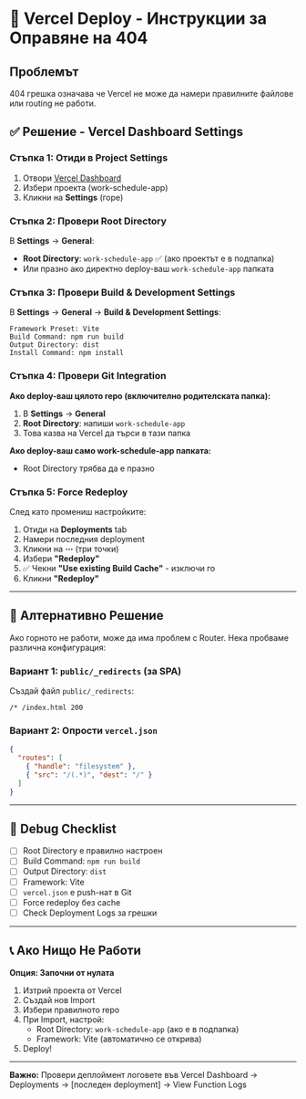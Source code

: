 # 🚀 Vercel Deploy - Инструкции за Оправяне на 404

## Проблемът
404 грешка означава че Vercel не може да намери правилните файлове или routing не работи.

## ✅ Решение - Vercel Dashboard Settings

### Стъпка 1: Отиди в Project Settings
1. Отвори [Vercel Dashboard](https://vercel.com/dashboard)
2. Избери проекта (work-schedule-app)
3. Кликни на **Settings** (горе)

### Стъпка 2: Провери Root Directory
В **Settings** → **General**:

- **Root Directory**: `work-schedule-app` ✅ (ако проектът е в подпапка)
- Или празно ако директно deploy-ваш `work-schedule-app` папката

### Стъпка 3: Провери Build & Development Settings
В **Settings** → **General** → **Build & Development Settings**:

```
Framework Preset: Vite
Build Command: npm run build
Output Directory: dist
Install Command: npm install
```

### Стъпка 4: Провери Git Integration
**Ако deploy-ваш цялото repo (включително родителската папка):**

1. В **Settings** → **General**
2. **Root Directory**: напиши `work-schedule-app`
3. Това казва на Vercel да търси в тази папка

**Ако deploy-ваш само work-schedule-app папката:**
- Root Directory трябва да е празно

### Стъпка 5: Force Redeploy
След като промениш настройките:

1. Отиди на **Deployments** tab
2. Намери последния deployment
3. Кликни на **⋯** (три точки)
4. Избери **"Redeploy"**
5. ✅ Чекни **"Use existing Build Cache"** - изключи го
6. Кликни **"Redeploy"**

---

## 🔧 Алтернативно Решение

Ако горното не работи, може да има проблем с Router. Нека пробваме различна конфигурация:

### Вариант 1: `public/_redirects` (за SPA)
Създай файл `public/_redirects`:
```
/* /index.html 200
```

### Вариант 2: Опрости `vercel.json`
```json
{
  "routes": [
    { "handle": "filesystem" },
    { "src": "/(.*)", "dest": "/" }
  ]
}
```

---

## 🐛 Debug Checklist

- [ ] Root Directory е правилно настроен
- [ ] Build Command: `npm run build`
- [ ] Output Directory: `dist`
- [ ] Framework: Vite
- [ ] `vercel.json` е push-нат в Git
- [ ] Force redeploy без cache
- [ ] Check Deployment Logs за грешки

---

## 📞 Ако Нищо Не Работи

**Опция: Започни от нулата**

1. Изтрий проекта от Vercel
2. Създай нов Import
3. Избери правилното repo
4. При Import, настрой:
   - Root Directory: `work-schedule-app` (ако е в подпапка)
   - Framework: Vite (автоматично се открива)
5. Deploy!

---

**Важно:** Провери деплоймент логовете във Vercel Dashboard → Deployments → [последен deployment] → View Function Logs


